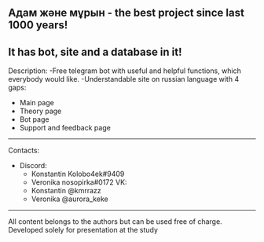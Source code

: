 Адам және мұрын - the best project since last 1000 years!
---------------------------------------------------------
It has bot, site and a database in it!
---------------------------------------------------------
Description:
-Free telegram bot with useful and helpful functions, 
  which everybody would like.
-Understandable site on russian language with 4 gaps:
  - Main page
  - Theory page
  - Bot page
  - Support and feedback page
---------------------------------------------------------
Contacts:
  - Discord:
    - Konstantin  Kolobo4ek#9409
    - Veronika  nosopirka#0172
  VK:
    - Konstantin  @kmrrazz
    - Veronika  @aurora_keke
--------------------------------------------------------
All content belongs to the authors but can be used free of charge.
Developed solely for presentation at the study
